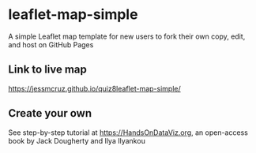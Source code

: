 # leaflet-map-simple
A simple Leaflet map template for new users to fork their own copy, edit, and host on GitHub Pages

## Link to live map 
https://jessmcruz.github.io/quiz8leaflet-map-simple/

## Create your own
See step-by-step tutorial at https://HandsOnDataViz.org, an open-access book by Jack Dougherty and Ilya Ilyankou
